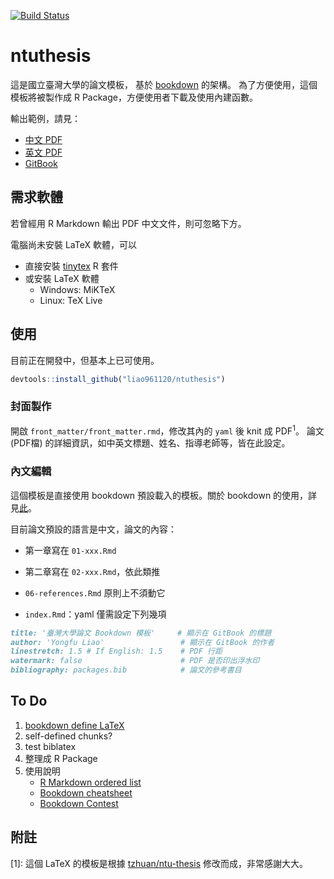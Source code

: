 [![Build Status](https://travis-ci.org/liao961120/ntuthesis.svg?branch=master)](https://travis-ci.org/liao961120/ntuthesis)

# ntuthesis

這是國立臺灣大學的論文模板，
基於 [bookdown](https://github.com/rstudio/bookdown) 的架構。
為了方便使用，這個模板將被製作成 R Package，方便使用者下載及使用內建函數。


輸出範例，請見：

- [中文 PDF](https://liao961120.github.io/ntuthesis/ntu-bookdown.pdf)
- [英文 PDF](https://liao961120.github.io/ntuthesis/ntu-bookdown-en.pdf)
- [GitBook](https://liao961120.github.io/ntuthesis/)


## 需求軟體

若曾經用 R Markdown 輸出 PDF 中文文件，則可忽略下方。

電腦尚未安裝 LaTeX 軟體，可以

- 直接安裝 [tinytex](https://yihui.name/tinytex/) R 套件
- 或安裝 LaTeX 軟體
    - Windows: MiKTeX
    - Linux: TeX Live

## 使用

目前正在開發中，但基本上已可使用。

```r
devtools::install_github("liao961120/ntuthesis")
```



### 封面製作

開啟 `front_matter/front_matter.rmd`，修改其內的 `yaml` 後 knit 成 PDF<sup>1</sup>。
論文 (PDF檔) 的詳細資訊，如中英文標題、姓名、指導老師等，皆在此設定。

### 內文編輯

這個模板是直接使用 bookdown 預設載入的模板。關於 bookdown 的使用，詳見[此](https://bookdown.org/yihui/bookdown/)。

目前論文預設的語言是中文，論文的內容：

- 第一章寫在 `01-xxx.Rmd`
- 第二章寫在 `02-xxx.Rmd`，依此類推
- `06-references.Rmd` 原則上不須動它

- `index.Rmd`：yaml 僅需設定下列幾項

```markdown
title: '臺灣大學論文 Bookdown 模板'     # 顯示在 GitBook 的標題
author: 'Yongfu Liao'                 # 顯示在 GitBook 的作者
linestretch: 1.5 # If English: 1.5    # PDF 行距
watermark: false                      # PDF 是否印出浮水印
bibliography: packages.bib            # 論文的參考書目
```

## To Do

1. [bookdown define LaTeX](https://bookdown.org/yihui/bookdown/publishers.html)
1. self-defined chunks?
1. test biblatex
1. 整理成 R Package
1. 使用說明
    - [R Markdown ordered list](https://stackoverflow.com/a/52539925)
    - [Bookdown cheatsheet](www.pzhao.org/en/post/bookdown-cheatsheet/)
    - [Bookdown Contest](https://blog.rstudio.com/2018/07/27/first-bookdown-contest/)

## 附註

[1]: 這個 LaTeX 的模板是根據 [tzhuan/ntu-thesis](https://github.com/tzhuan/ntu-thesis) 修改而成，非常感謝大大。

